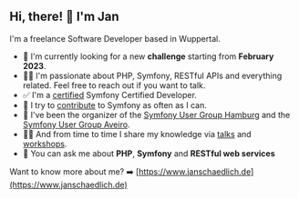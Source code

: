 ## Hi, there! 👋 I'm Jan

I'm a freelance Software Developer based in Wuppertal. 

- 🌱 I'm currently looking for a new **challenge** starting from **February 2023**. 
- 👨‍💻 I'm passionate about PHP, Symfony, RESTful APIs and everything related. Feel free to reach out if you want to talk.
- ✅ I'm a [certified](https://connect.symfony.com/profile/jschaedl) Symfony Certified Developer.
- 🔨 I try to [contribute](https://github.com/symfony/symfony/pulls/jschaedl) to Symfony as often as I can. 
- 👯 I've been the organizer of the [Symfony User Group Hamburg](https://www.meetup.com/de-DE/sfughh) and the [Symfony User Group Aveiro](https://www.meetup.com/de-DE/sfugaveiro).
- 🧑‍🏫 And from time to time I share my knowledge via [talks](http://janschaedlich.de/#speaking) and [workshops](http://janschaedlich.de/#speaking).
- 💬 You can ask me about **PHP**, **Symfony** and **RESTful web services**

Want to know more about me? ➡️ [https://www.janschaedlich.de](https://www.janschaedlich.de)
